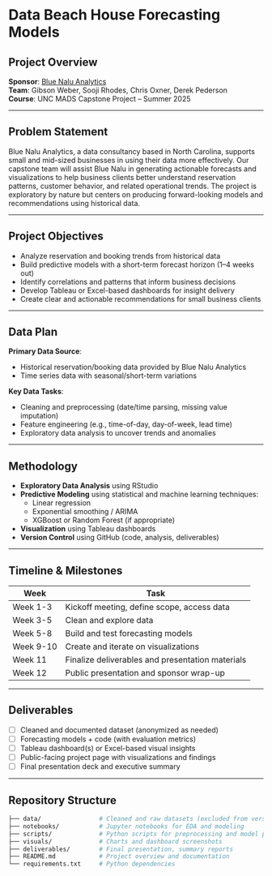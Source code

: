 # Data Beach House Forecasting Models

## Project Overview

**Sponsor**: [Blue Nalu Analytics](https://www.bluenaluanalytics.com)  
**Team**: Gibson Weber, Sooji Rhodes, Chris Oxner, Derek Pederson  
**Course**: UNC MADS Capstone Project – Summer 2025  

---

## Problem Statement

Blue Nalu Analytics, a data consultancy based in North Carolina, supports small and mid-sized businesses in using their data more effectively. Our capstone team will assist Blue Nalu in generating actionable forecasts and visualizations to help business clients better understand reservation patterns, customer behavior, and related operational trends. The project is exploratory by nature but centers on producing forward-looking models and recommendations using historical data.

---

## Project Objectives

- Analyze reservation and booking trends from historical data
- Build predictive models with a short-term forecast horizon (1–4 weeks out)
- Identify correlations and patterns that inform business decisions
- Develop Tableau or Excel-based dashboards for insight delivery
- Create clear and actionable recommendations for small business clients

---

## Data Plan

**Primary Data Source**:  
- Historical reservation/booking data provided by Blue Nalu Analytics  
- Time series data with seasonal/short-term variations

**Key Data Tasks**:
- Cleaning and preprocessing (date/time parsing, missing value imputation)
- Feature engineering (e.g., time-of-day, day-of-week, lead time)
- Exploratory data analysis to uncover trends and anomalies

---

## Methodology

- **Exploratory Data Analysis** using RStudio
- **Predictive Modeling** using statistical and machine learning techniques:
  - Linear regression
  - Exponential smoothing / ARIMA
  - XGBoost or Random Forest (if appropriate)
- **Visualization** using Tableau dashboards
- **Version Control** using GitHub (code, analysis, deliverables)

---

## Timeline & Milestones

| Week | Task |
|------|------|
| Week 1-3 | Kickoff meeting, define scope, access data |
| Week 3-5 | Clean and explore data |
| Week 5-8 | Build and test forecasting models |
| Week 9-10 | Create and iterate on visualizations |
| Week 11 | Finalize deliverables and presentation materials |
| Week 12 | Public presentation and sponsor wrap-up |

---

## Deliverables

- [ ] Cleaned and documented dataset (anonymized as needed)
- [ ] Forecasting models + code (with evaluation metrics)
- [ ] Tableau dashboard(s) or Excel-based visual insights
- [ ] Public-facing project page with visualizations and findings
- [ ] Final presentation deck and executive summary

---

## Repository Structure

```bash
├── data/                # Cleaned and raw datasets (excluded from version control if sensitive)
├── notebooks/           # Jupyter notebooks for EDA and modeling
├── scripts/             # Python scripts for preprocessing and model pipelines
├── visuals/             # Charts and dashboard screenshots
├── deliverables/        # Final presentation, summary reports
├── README.md            # Project overview and documentation
└── requirements.txt     # Python dependencies
